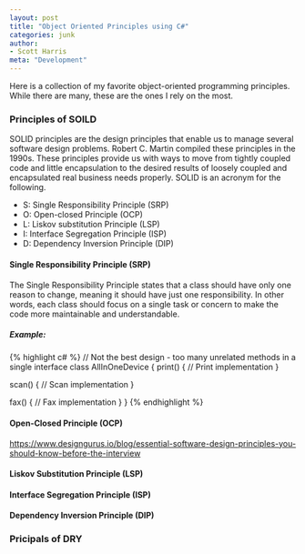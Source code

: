 ```yaml
---
layout: post
title: "Object Oriented Principles using C#"
categories: junk
author:
- Scott Harris
meta: "Development"
---
```


Here is a collection of my favorite object-oriented programming principles. While there are many, these are the ones I rely on the most.


### Principles of SOILD
SOLID principles are the design principles that enable us to manage several software design problems. Robert C. Martin compiled these principles in the 1990s. These principles provide us with ways to move from tightly coupled code and little encapsulation to the desired results of loosely coupled and encapsulated real business needs properly. SOLID is an acronym for the following.

- S: Single Responsibility Principle (SRP)
- O: Open-closed Principle (OCP)
- L: Liskov substitution Principle (LSP)
- I: Interface Segregation Principle (ISP)
- D: Dependency Inversion Principle (DIP)

#### Single Responsibility Principle (SRP)
The Single Responsibility Principle states that a class should have only one reason to change, meaning it should have just one responsibility. In other words, each class should focus on a single task or concern to make the code more maintainable and understandable.

##### Example:
{% highlight c# %}
     // Not the best design - too many unrelated methods in a single interface
class AllInOneDevice {
  print() {
    // Print implementation
  }

  scan() {
    // Scan implementation
  }

  fax() {
    // Fax implementation
  }
}
{% endhighlight %}

#### Open-Closed Principle (OCP)
https://www.designgurus.io/blog/essential-software-design-principles-you-should-know-before-the-interview
#### Liskov Substitution Principle (LSP)
#### Interface Segregation Principle (ISP)
#### Dependency Inversion Principle (DIP)

### Pricipals of DRY


